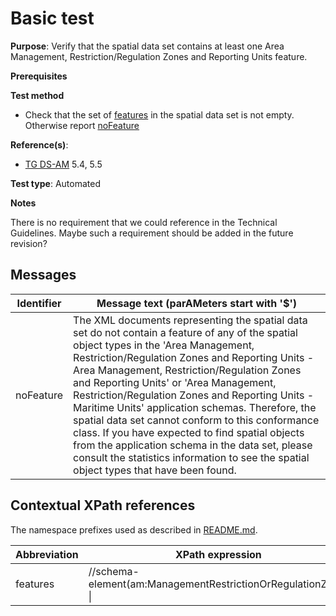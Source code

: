 # Basic test

**Purpose**: Verify that the spatial data set contains at least one Area Management, Restriction/Regulation Zones and Reporting Units feature.

**Prerequisites**

**Test method**

* Check that the set of [features](#features) in the spatial data set is not empty. Otherwise report [noFeature](#noFeature)

**Reference(s)**: 

* [TG DS-AM](./README.md#ref_TG_DS_AM) 5.4, 5.5

**Test type**: Automated

**Notes**

There is no requirement that we could reference in the Technical Guidelines. Maybe such a requirement should be added in the future revision?

## Messages

Identifier  |  Message text (parAMeters start with '$')
----------- | -------------------------------------------------------------------------
noFeature <a nAMe="noFeature"/>  |  	The XML documents representing the spatial data set do not contain a feature of any of the spatial object types in the 'Area Management, Restriction/Regulation Zones and Reporting Units - Area Management, Restriction/Regulation Zones and Reporting Units' or 'Area Management, Restriction/Regulation Zones and Reporting Units - Maritime Units' application schemas. Therefore, the spatial data set cannot conform to this conformance class. If you have expected to find spatial objects from the application schema in the data set, please consult the statistics information to see the spatial object types that have been found.

## Contextual XPath references

The namespace prefixes used as described in [README.md](./README.md#nAMespaces).

Abbreviation                                          |  XPath expression
----------------------------------------------------- | ------------------------------------------------------------------
features <a name="features"></a>   |  //schema-element(am:ManagementRestrictionOrRegulationZone) \|
